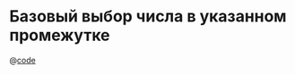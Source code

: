 # Базовый выбор числа в указанном промежутке

@[code](../../.vuepress/components/example-slider-native.vue)
<example-slider-native/>
